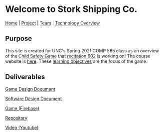 # Welcome to Stork Shipping Co.

[Home](/ChildSafetyGame/) | [Project](/ChildSafetyGame/project) | [Team](/ChildSafetyGame/team) | [Technology Overview](/ChildSafetyGame/technology) 

## Purpose

This site is created for UNC's Spring 2021 COMP 585 class as an overview of the [Child Safety Game](/ChildSafetyGame/project) that [recitation 602](/ChildSafetyGame/team) is working on!
The course website is [here](https://wwwx.cs.unc.edu/~pozefsky/seriousgames_s21/index.html). These [learning objectives](https://docs.google.com/document/d/1DGJvSUpQCXMqn-h59YeLy6XQ5OavAXe5zpagXfhx8HA/edit?usp=sharing) are the focus of the game.

## Deliverables

[Game Design Document](https://docs.google.com/document/d/1_Z__loN9b_KWujDQujJimzucuzEq4P-2-X6s9w0lXis/edit?usp=sharing)

[Software Design Document](https://docs.google.com/document/d/1QlQSn7olQ5QWtWxa4gohxHe46l2cIOtQCms0OLss7JI/edit?usp=sharing)

[Game (Firebase)](https://stork-shipping-co.web.app/)

[Repository](https://github.com/jaadbarg/StorkShippingCo)

[Video (Youtube)](https://youtu.be/MW9oxcb8EBw)



